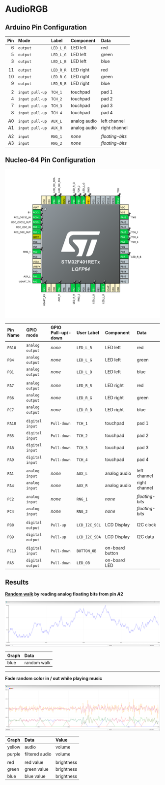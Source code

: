 
# AudioRGB

## Arduino Pin Configuration

| Pin  | Mode            | Label     | Component    | Data            |
| ---: | :-------------- | :-------- | :----------- | :-------------- |
|  $6$ | `output`        | `LED_L_R` | LED left     | red             |
|  $5$ | `output`        | `LED_L_G` | LED left     | green           |
|  $3$ | `output`        | `LED_L_B` | LED left     | blue            |
|      |                 |           |              |                 |
| $11$ | `output`        | `LED_R_R` | LED right    | red             |
| $10$ | `output`        | `LED_R_G` | LED right    | green           |
|  $9$ | `output`        | `LED_R_B` | LED right    | blue            |
|      |                 |           |              |                 |
|  $2$ | `input pull-up` | `TCH_1`   | touchpad     | pad 1           |
|  $4$ | `input pull-up` | `TCH_2`   | touchpad     | pad 2           |
|  $7$ | `input pull-up` | `TCH_3`   | touchpad     | pad 3           |
|  $8$ | `input pull-up` | `TCH_4`   | touchpad     | pad 4           |
|      |                 |           |              |                 |
| $A0$ | `input pull-up` | `AUX_L`   | analog audio | left channel    |
| $A1$ | `input pull-up` | `AUX_R`   | analog audio | right channel   |
|      |                 |           |              |                 |
| $A2$ | `input`         | `RNG_1`   | *none*       | *floating-bits* |
| $A3$ | `input`         | `RNG_2`   | *none*       | *floating-bits* |

## Nucleo-64 Pin Configuration

![](img/nucleo-64-pin-configuration.png)

| Pin Name | GPIO mode        | GPIO Pull-up/-down | User Label    | Component       | Data            |
| :------- | :--------------- | :----------------- | :------------ | :-------------- | :-------------- |
| `PB10`   | `analog output`  | *none*             | `LED_L_R`     | LED left        | red             |
| `PB4`    | `analog output`  | *none*             | `LED_L_G`     | LED left        | green           |
| `PB1`    | `analog output`  | *none*             | `LED_L_B`     | LED left        | blue            |
|          |                  |                    |               |                 |                 |
| `PA7`    | `analog output`  | *none*             | `LED_R_R`     | LED right       | red             |
| `PB6`    | `analog output`  | *none*             | `LED_R_G`     | LED right       | green           |
| `PC7`    | `analog output`  | *none*             | `LED_R_B`     | LED right       | blue            |
|          |                  |                    |               |                 |                 |
| `PA10`   | `digital input`  | `Pull-down`        | `TCH_1`       | touchpad        | pad 1           |
| `PB5`    | `digital input`  | `Pull-down`        | `TCH_2`       | touchpad        | pad 2           |
| `PA8`    | `digital input`  | `Pull-down`        | `TCH_3`       | touchpad        | pad 3           |
| `PA9`    | `digital input`  | `Pull-down`        | `TCH_4`       | touchpad        | pad 4           |
|          |                  |                    |               |                 |                 |
| `PA1`    | `analog input`   | *none*             | `AUX_L`       | analog audio    | left channel    |
| `PA4`    | `analog input`   | *none*             | `AUX_R`       | analog audio    | right channel   |
|          |                  |                    |               |                 |                 |
| `PC2`    | `analog input`   | *none*             | `RNG_1`       | *none*          | *floating-bits* |
| `PC4`    | `analog input`   | *none*             | `RNG_2`       | *none*          | *floating-bits* |
|          |                  |                    |               |                 |                 |
| `PB8`    | `digital output` | `Pull-up`          | `LCD_I2C_SCL` | LCD Display     | I2C clock       |
| `PB9`    | `digital output` | `Pull-up`          | `LCD_I2C_SDA` | LCD Display     | I2C data        |
|          |                  |                    |               |                 |                 |
| `PC13`   | `digital input`  | `Pull-down`        | `BUTTON_OB`   | on-board button |                 |
| `PA5`    | `digital output` | `Pull-down`        | `LED_OB`      | on-board LED    |                 |


## Results

**[Random walk](https://en.wikipedia.org/wiki/Random_walk) by reading analog floating bits from pin $A2$**

![](img/random-walk-by-reading-analog-floating-bits.png)

| Graph | Data        |
| :---- | :---------- |
| blue  | random walk |

***

**Fade random color in / out while playing music**

![](img/fade-random-color-in-out.png)

| Graph  | Data           | Value      |
| :----- | :------------- | :--------- |
| yellow | audio          | volume     |
| purple | filtered audio | volume     |
|        |                |            |
| red    | red value      | brightness |
| green  | green value    | brightness |
| blue   | blue value     | brightness |
